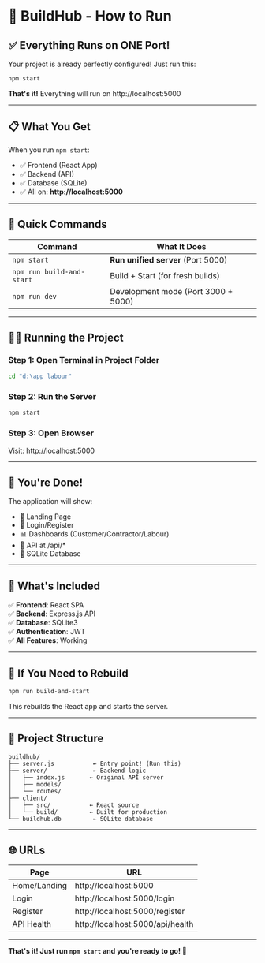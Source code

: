 # 🚀 BuildHub - How to Run

## ✅ Everything Runs on ONE Port!

Your project is already perfectly configured! Just run this:

```bash
npm start
```

**That's it!** Everything will run on http://localhost:5000

---

## 📋 What You Get

When you run `npm start`:
- ✅ Frontend (React App)
- ✅ Backend (API)
- ✅ Database (SQLite)
- ✅ All on: **http://localhost:5000**

---

## 🎯 Quick Commands

| Command | What It Does |
|---------|-------------|
| `npm start` | **Run unified server** (Port 5000) |
| `npm run build-and-start` | Build + Start (for fresh builds) |
| `npm run dev` | Development mode (Port 3000 + 5000) |

---

## 🏃‍♂️ Running the Project

### Step 1: Open Terminal in Project Folder
```bash
cd "d:\app labour"
```

### Step 2: Run the Server
```bash
npm start
```

### Step 3: Open Browser
Visit: http://localhost:5000

---

## 🎉 You're Done!

The application will show:
- 🎨 Landing Page
- 🔐 Login/Register
- 📊 Dashboards (Customer/Contractor/Labour)
- 🔌 API at /api/*
- 💾 SQLite Database

---

## 📝 What's Included

✅ **Frontend**: React SPA  
✅ **Backend**: Express.js API  
✅ **Database**: SQLite3  
✅ **Authentication**: JWT  
✅ **All Features**: Working  

---

## 🔧 If You Need to Rebuild

```bash
npm run build-and-start
```

This rebuilds the React app and starts the server.

---

## 📂 Project Structure

```
buildhub/
├── server.js           ← Entry point! (Run this)
├── server/             ← Backend logic
│   ├── index.js       ← Original API server
│   ├── models/
│   └── routes/
├── client/
│   ├── src/           ← React source
│   └── build/         ← Built for production
└── buildhub.db         ← SQLite database
```

---

## 🌐 URLs

| Page | URL |
|------|-----|
| Home/Landing | http://localhost:5000 |
| Login | http://localhost:5000/login |
| Register | http://localhost:5000/register |
| API Health | http://localhost:5000/api/health |

---

**That's it! Just run `npm start` and you're ready to go! 🚀**




